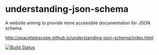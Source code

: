 understanding-json-schema
=========================

A website aiming to provide more accessible documentation for JSON schema.

http://spacetelescope.github.io/understanding-json-schema/index.html

[![Build Status](https://travis-ci.org/spacetelescope/understanding-json-schema.png)](https://travis-ci.org/spacetelescope/understanding-json-schema)

